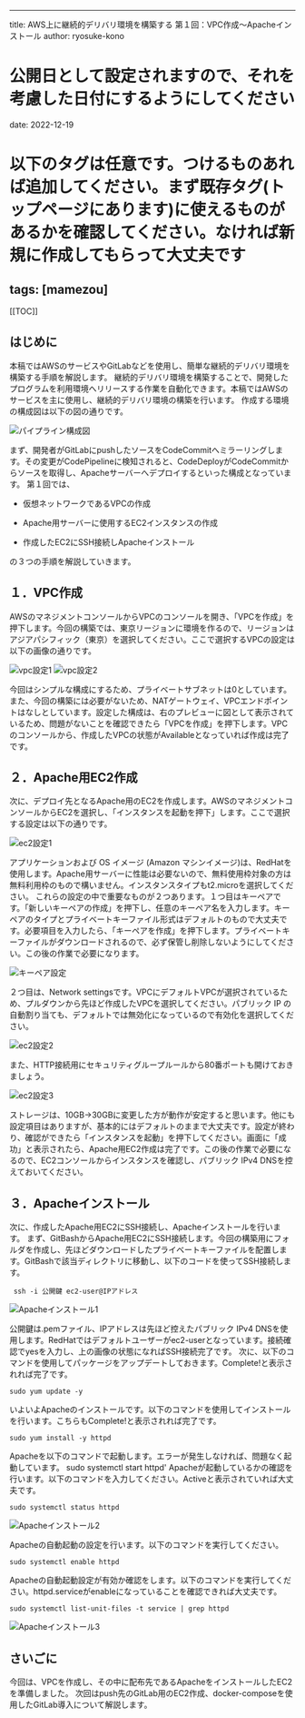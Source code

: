 ---
title: AWS上に継続的デリバリ環境を構築する 第１回：VPC作成～Apacheインストール
 author: ryosuke-kono
 # 公開日として設定されますので、それを考慮した日付にするようにしてください
 date: 2022-12-19
 # 以下のタグは任意です。つけるものあれば追加してください。まず既存タグ(トップページにあります)に使えるものがあるかを確認してください。なければ新規に作成してもらって大丈夫です
 tags: [mamezou]
 ---
[[TOC]]

 ## はじめに
 本稿ではAWSのサービスやGitLabなどを使用し、簡単な継続的デリバリ環境を構築する手順を解説します。
 継続的デリバリ環境を構築することで、開発したプログラムを利用環境へリリースする作業を自動化できます。本稿ではAWSのサービスを主に使用し、継続的デリバリ環境の構築を行います。
 作成する環境の構成図は以下の図の通りです。

![パイプライン構成図](https://gyazo.com/1dfaf7eb056de8dcc27dd7f41367befc.png)

 まず、開発者がGitLabにpushしたソースをCodeCommitへミラーリングします。その変更がCodePipelineに検知されると、CodeDeployがCodeCommitからソースを取得し、Apacheサーバーへデプロイするといった構成となっています。
 第１回では、

 * 仮想ネットワークであるVPCの作成

 * Apache用サーバーに使用するEC2インスタンスの作成

 * 作成したEC2にSSH接続しApacheインストール

の３つの手順を解説していきます。

## １．VPC作成

 AWSのマネジメントコンソールからVPCのコンソールを開き、「VPCを作成」を押下します。今回の構築では、東京リージョンに環境を作るので、リージョンはアジアパシフィック（東京）を選択してください。ここで選択するVPCの設定は以下の画像の通りです。

![vpc設定1](https://gyazo.com/7754c134ed10b2c545ffb256faabca50.png)
![vpc設定2](https://gyazo.com/e30d8e9925623c874e6807557265b06e.png)

 今回はシンプルな構成にするため、プライベートサブネットは0としています。また、今回の構築には必要がないため、NATゲートウェイ、VPCエンドポイントはなしとしています。設定した構成は、右のプレビューに図として表示されているため、問題がないことを確認できたら「VPCを作成」を押下します。VPCのコンソールから、作成したVPCの状態がAvailableとなっていれば作成は完了です。

## ２．Apache用EC2作成

 次に、デプロイ先となるApache用のEC2を作成します。AWSのマネジメントコンソールからEC2を選択し、「インスタンスを起動を押下」します。ここで選択する設定は以下の通りです。

![ec2設定1](https://gyazo.com/14f1fedca59d1f0b197f0a7100bb7ee4.png)

 アプリケーションおよび OS イメージ (Amazon マシンイメージ)は、RedHatを使用します。Apache用サーバーに性能は必要ないので、無料使用枠対象の方は無料利用枠のもので構いません。インスタンスタイプもt2.microを選択してください。
 これらの設定の中で重要なものが２つあります。１つ目はキーペアです。「新しいキーペアの作成」を押下し、任意のキーペア名を入力します。キーペアのタイプとプライベートキーファイル形式はデフォルトのもので大丈夫です。必要項目を入力したら、「キーペアを作成」を押下します。プライベートキーファイルがダウンロードされるので、必ず保管し削除しないようにしてください。この後の作業で必要になります。

![キーペア設定](https://gyazo.com/4199e41639819de1ef807efa6d6f1d9f.png)

 ２つ目は、Network settingsです。VPCにデフォルトVPCが選択されているため、プルダウンから先ほど作成したVPCを選択してください。パブリック IP の自動割り当ても、デフォルトでは無効化になっているので有効化を選択してください。

![ec2設定2](https://gyazo.com/96cd818b557b228c52a04d9a82af0f3d.png)

 また、HTTP接続用にセキュリティグループルールから80番ポートも開けておきましょう。

![ec2設定3](https://gyazo.com/fc59a82d130626c992acab13b5bf1708.png)

 ストレージは、10GB→30GBに変更した方が動作が安定すると思います。他にも設定項目はありますが、基本的にはデフォルトのままで大丈夫です。設定が終わり、確認ができたら「インスタンスを起動」を押下してください。画面に「成功」と表示されたら、Apache用EC2作成は完了です。この後の作業で必要になるので、EC2コンソールからインスタンスを確認し、パブリック IPv4 DNSを控えておいてください。

## ３．Apacheインストール

 次に、作成したApache用EC2にSSH接続し、Apacheインストールを行います。
 まず、GitBashからApache用EC2にSSH接続します。今回の構築用にフォルダを作成し、先ほどダウンロードしたプライベートキーファイルを配置します。GitBashで該当ディレクトリに移動し、以下のコードを使ってSSH接続します。

  ` ssh -i 公開鍵 ec2-user@IPアドレス`

![Apacheインストール1](https://gyazo.com/cfd7fc6d9483bf8c555289b350fb517e.png)

 公開鍵は.pemファイル、IPアドレスは先ほど控えたパブリック IPv4 DNSを使用します。RedHatではデフォルトユーザーがec2-userとなっています。接続確認でyesを入力し、上の画像の状態になればSSH接続完了です。
 次に、以下のコマンドを使用してパッケージをアップデートしておきます。Complete!と表示されれば完了です。

  `sudo yum update -y`

 いよいよApacheのインストールです。以下のコマンドを使用してインストールを行います。こちらもComplete!と表示されれば完了です。

  `sudo yum install -y httpd`

 Apacheを以下のコマンドで起動します。エラーが発生しなければ、問題なく起動しています。
  sudo systemctl start httpd'
 Apacheが起動しているかの確認を行います。以下のコマンドを入力してください。Activeと表示されていれば大丈夫です。

  `sudo systemctl status httpd`

![Apacheインストール2](https://gyazo.com/63b74aa4d75902ee7edb8d7450c8ac6c.png)

 Apacheの自動起動の設定を行います。以下のコマンドを実行してください。

  `sudo systemctl enable httpd`

 Apacheの自動起動設定が有効か確認をします。以下のコマンドを実行してください。httpd.serviceがenableになっていることを確認できれば大丈夫です。

  `sudo systemctl list-unit-files -t service | grep httpd`

![Apacheインストール3](https://gyazo.com/dfd3479814a76dccdb6011c7bb81ac1f.png)


## さいごに

 今回は、VPCを作成し、その中に配布先であるApacheをインストールしたEC2を準備しました。
 次回はpush先のGitLab用のEC2作成、docker-composeを使用したGitLab導入について解説します。
